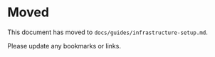 # Moved

This document has moved to `docs/guides/infrastructure-setup.md`.

Please update any bookmarks or links.